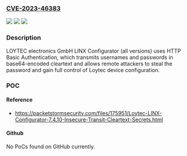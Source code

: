 ### [CVE-2023-46383](https://cve.mitre.org/cgi-bin/cvename.cgi?name=CVE-2023-46383)
![](https://img.shields.io/static/v1?label=Product&message=n%2Fa&color=blue)
![](https://img.shields.io/static/v1?label=Version&message=n%2Fa&color=blue)
![](https://img.shields.io/static/v1?label=Vulnerability&message=n%2Fa&color=brighgreen)

### Description

LOYTEC electronics GmbH LINX Configurator (all versions) uses HTTP Basic Authentication, which transmits usernames and passwords in base64-encoded cleartext and allows remote attackers to steal the password and gain full control of Loytec device configuration.

### POC

#### Reference
- https://packetstormsecurity.com/files/175951/Loytec-LINX-Configurator-7.4.10-Insecure-Transit-Cleartext-Secrets.html

#### Github
No PoCs found on GitHub currently.

